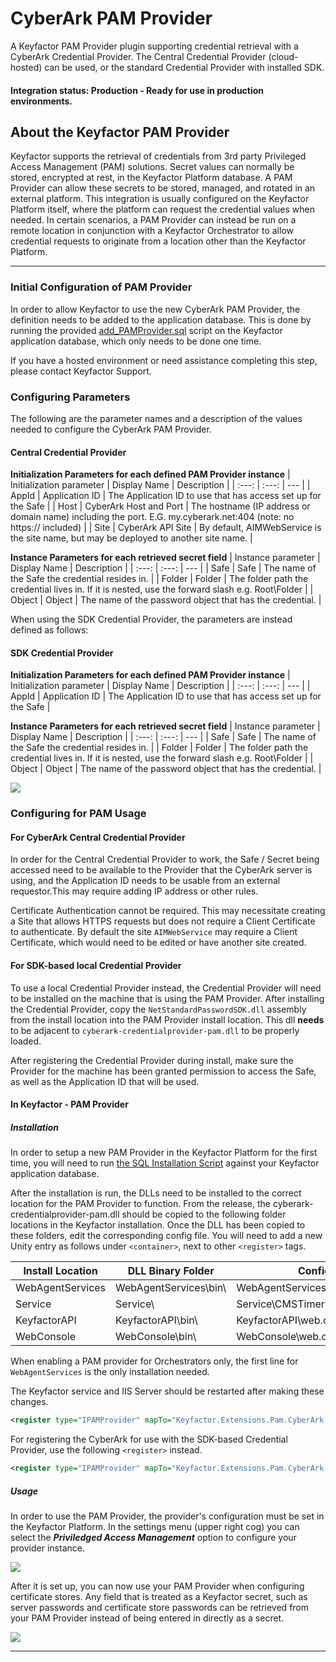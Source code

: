 # CyberArk PAM Provider

A Keyfactor PAM Provider plugin supporting credential retrieval with a CyberArk Credential Provider. The Central Credential Provider (cloud-hosted) can be used, or the standard Credential Provider with installed SDK.

#### Integration status: Production - Ready for use in production environments.

## About the Keyfactor PAM Provider

Keyfactor supports the retrieval of credentials from 3rd party Privileged Access Management (PAM) solutions. Secret values can normally be stored, encrypted at rest, in the Keyfactor Platform database. A PAM Provider can allow these secrets to be stored, managed, and rotated in an external platform. This integration is usually configured on the Keyfactor Platform itself, where the platform can request the credential values when needed. In certain scenarios, a PAM Provider can instead be run on a remote location in conjunction with a Keyfactor Orchestrator to allow credential requests to originate from a location other than the Keyfactor Platform.




---






### Initial Configuration of PAM Provider
In order to allow Keyfactor to use the new CyberArk PAM Provider, the definition needs to be added to the application database.
This is done by running the provided [add_PAMProvider.sql](./add_PAMProvider.sql) script on the Keyfactor application database, which only needs to be done one time.

If you have a hosted environment or need assistance completing this step, please contact Keyfactor Support.

### Configuring Parameters
The following are the parameter names and a description of the values needed to configure the CyberArk PAM Provider.

#### Central Credential Provider
__Initialization Parameters for each defined PAM Provider instance__
| Initialization parameter | Display Name | Description |
| :---: | :---: | --- |
| AppId | Application ID | The Application ID to use that has access set up for the Safe |
| Host | CyberArk Host and Port | The hostname (IP address or domain name) including the port. E.G. my.cyberark.net:404 (note: no https:// included) |
| Site | CyberArk API Site | By default, AIMWebService is the site name, but may be deployed to another site name. |


__Instance Parameters for each retrieved secret field__
| Instance parameter | Display Name | Description |
| :---: | :---: | --- |
| Safe | Safe | The name of the Safe the credential resides in. |
| Folder | Folder | The folder path the credential lives in. If it is nested, use the forward slash e.g. Root\\Folder |
| Object | Object | The name of the password object that has the credential. |

When using the SDK Credential Provider, the parameters are instead defined as follows:
#### SDK Credential Provider
__Initialization Parameters for each defined PAM Provider instance__
| Initialization parameter | Display Name | Description |
| :---: | :---: | --- |
| AppId | Application ID | The Application ID to use that has access set up for the Safe |

__Instance Parameters for each retrieved secret field__
| Instance parameter | Display Name | Description |
| :---: | :---: | --- |
| Safe | Safe | The name of the Safe the credential resides in. |
| Folder | Folder | The folder path the credential lives in. If it is nested, use the forward slash e.g. Root\\Folder |
| Object | Object | The name of the password object that has the credential. |

![](images/config.png)

### Configuring for PAM Usage
#### For CyberArk Central Credential Provider
In order for the Central Credential Provider to work, the Safe / Secret being accessed need to be available to the Provider that the CyberArk server is using, and the Application ID needs to be usable from an external requestor.This may require adding IP address or other rules.

Certificate Authentication cannot be required. This may necessitate creating a Site that allows HTTPS requests but does not require a Client Certificate to authenticate. By default the site `AIMWebService` may require a Client Certificate, which would need to be edited or have another site created.

#### For SDK-based local Credential Provider
To use a local Credential Provider instead, the Credential Provider will need to be installed on the machine that is using the PAM Provider. After installing the Credential Provider, copy the `NetStandardPasswordSDK.dll` assembly from the install location into the PAM Provider install location. This dll __needs__ to be adjacent to `cyberark-credentialprovider-pam.dll` to be properly loaded.

After registering the Credential Provider during install, make sure the Provider for the machine has been granted permission to access the Safe, as well as the Application ID that will be used.

#### In Keyfactor - PAM Provider
##### Installation
In order to setup a new PAM Provider in the Keyfactor Platform for the first time, you will need to run [the SQL Installation Script](./add_PAMProvider.sql) against your Keyfactor application database.

After the installation is run, the DLLs need to be installed to the correct location for the PAM Provider to function. From the release, the cyberark-credentialprovider-pam.dll should be copied to the following folder locations in the Keyfactor installation. Once the DLL has been copied to these folders, edit the corresponding config file. You will need to add a new Unity entry as follows under `<container>`, next to other `<register>` tags.

| Install Location | DLL Binary Folder | Config File |
| --- | --- | --- |
| WebAgentServices | WebAgentServices\bin\ | WebAgentServices\web.config |
| Service | Service\ | Service\CMSTimerService.exe.config |
| KeyfactorAPI | KeyfactorAPI\bin\ | KeyfactorAPI\web.config |
| WebConsole | WebConsole\bin\ | WebConsole\web.config |

When enabling a PAM provider for Orchestrators only, the first line for `WebAgentServices` is the only installation needed.

The Keyfactor service and IIS Server should be restarted after making these changes.

```xml
<register type="IPAMProvider" mapTo="Keyfactor.Extensions.Pam.CyberArk.CentralCredentialProviderPAM, cyberark-credentialprovider-pam" name="CyberArk-CentralCredentialProvider" />
```



For registering the CyberArk for use with the SDK-based Credential Provider, use the following `<register>` instead.

```xml
<register type="IPAMProvider" mapTo="Keyfactor.Extensions.Pam.CyberArk.SdkCredentialProviderPAM, cyberark-credentialprovider-pam" name="CyberArk-SdkCredentialProvider" />
```

##### Usage
In order to use the PAM Provider, the provider's configuration must be set in the Keyfactor Platform. In the settings menu (upper right cog) you can select the ___Priviledged Access Management___ option to configure your provider instance.

![](images/setting.png)

After it is set up, you can now use your PAM Provider when configuring certificate stores. Any field that is treated as a Keyfactor secret, such as server passwords and certificate store passwords can be retrieved from your PAM Provider instead of being entered in directly as a secret.

![](images/password.png)

---




